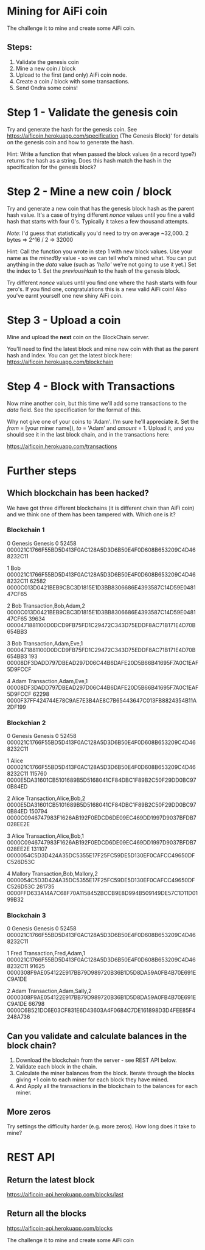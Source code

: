 
# Mining for AiFi coin 

The challenge it to mine and create some AiFi coin.

## Steps:

1. Validate the genesis coin
1. Mine a new coin / block
1. Upload to the first (and only) AiFi coin node.
1. Create a coin / block with some transactions.
1. Send Ondra some coins!

# Step 1 - Validate the genesis coin
Try and generate the hash for the genesis coin. 
See https://aificoin.herokuapp.com/specification
 (The Genesis Block)' for details on the genesis coin and how to generate the hash.

Hint: Write a function that when passed the block values (in a record type?) returns the hash as a string. Does this hash match the hash in the specification for the genesis block?

# Step 2 - Mine a new coin / block
Try and generate a new coin that has the genesis block hash as the parent hash value. It's a case of trying different _nonce_ values until you fine a valid hash that starts with four 0's. Typically it takes a few thousand attempts. 

_Note_: I'd guess that statistically you'd need to try on average ~32,000. 2 bytes => 2^16 / 2 => 32000

Hint: Call the function you wrote in step 1 with new block values. Use your name as the _minedBy_ value - so we can tell who's mined what. You can put anything in the _data_ value (such as _'hello'_ we're not going to use it yet.) Set the index to 1. Set the _previousHash_ to the hash of the genesis block. 

Try different _nonce_ values until you find one where the hash starts with four zero's. If you find one, congratulations this is a new valid AiFi coin! Also you've earnt yourself one new shiny AiFi coin.

# Step 3 - Upload a coin

Mine and upload the **next** coin on the BlockChain server.

You'll need to find the latest block and mine new coin with that as the parent hash and index. You can get the latest block here:
https://aificoin.herokuapp.com/blockchain

# Step 4 - Block with Transactions

Now mine another coin, but this time we'll add some transactions to the _data_ field. See the specification for the format of this.

Why not give one of your coins to 'Adam'. I'm sure he'll appreciate it. Set the _from_ = [your miner name]), _to_ = 'Adam' and _amount_ = 1. Upload it, and you should see it in the last block chain, and in the transactions here:

https://aificoin.herokuapp.com/transactions

# Further steps

## Which blockchain has been hacked?

We have got three different blockchains (it is different chain than AiFi coin) and we think one of them has been tampered with. Which one is it?

### Blockchain 1

0 Genesis Genesis 0 52458 000021C1766F55BD5D413F0AC128A5D3D6B50E4F0D608B653209C4D468232C11

1 Bob  000021C1766F55BD5D413F0AC128A5D3D6B50E4F0D608B653209C4D468232C11 62582 0000C013D0421BEB9CBC3D1815E1D3BB8306686E4393587C14D59E048147CF65

2 Bob Transaction,Bob,Adam,2 0000C013D0421BEB9CBC3D1815E1D3BB8306686E4393587C14D59E048147CF65 39634 0000471881100D0DCD9FB75FD1C29472C343D75EDDF8AC71B171E4D70B654BB3

3 Bob Transaction,Adam,Eve,1 0000471881100D0DCD9FB75FD1C29472C343D75EDDF8AC71B171E4D70B654BB3 193 00008DF3DADD797DBEAD297D06C44B6DAFE20D5B66B41695F7A0C1EAF5D9FCCF

4 Adam Transaction,Adam,Eve,1 00008DF3DADD797DBEAD297D06C44B6DAFE20D5B66B41695F7A0C1EAF5D9FCCF 62298 0000F37FF424744E78C9AE7E3B4AE8C7B65443647C013FB8824354B11A2DF199

### Blockchian 2

0 Genesis Genesis 0 52458 000021C1766F55BD5D413F0AC128A5D3D6B50E4F0D608B653209C4D468232C11

1 Alice  000021C1766F55BD5D413F0AC128A5D3D6B50E4F0D608B653209C4D468232C11 115760 0000E5DA31601CB5101689B5D5168041CF84DBC1F89B2C50F29DD0BC970B84ED

2 Alice Transaction,Alice,Bob,2 0000E5DA31601CB5101689B5D5168041CF84DBC1F89B2C50F29DD0BC970B84ED 150794 0000C0946747983F1626AB192F0EDCD6DE09EC469DD1997D9037BFDB7028EE2E

3 Alice Transaction,Alice,Bob,1 0000C0946747983F1626AB192F0EDCD6DE09EC469DD1997D9037BFDB7028EE2E 131107 0000054C5D3D424A35DC5355E17F25FC59DE5D130EF0CAFCC49650DFC526D53C

4 Mallory Transaction,Bob,Mallory,2 0000054C5D3D424A35DC5355E17F25FC59DE5D130EF0CAFCC49650DFC526D53C 261735 0000FFD633A14A7C68F70A1158452BCCB9E8D994B509149DE57C1D11D0199B32

### Blockchain 3

0 Genesis Genesis 0 52458 000021C1766F55BD5D413F0AC128A5D3D6B50E4F0D608B653209C4D468232C11

1 Fred Transaction,Fred,Adam,1 000021C1766F55BD5D413F0AC128A5D3D6B50E4F0D608B653209C4D468232C11 91625 0000308F9AE054122E917BB79D989720B36B1D5D8DA59A0FB4B70E691EC9A1DE

2 Adam Transaction,Adam,Sally,2 0000308F9AE054122E917BB79D989720B36B1D5D8DA59A0FB4B70E691EC9A1DE 66798 0000C6B521DC6E03CF831E6D43603A4F0684C7DE161898D3D4FEE85F4248A736

## Can you validate and calculate balances in the block chain?

1. Download the blockchain from the server - see REST API below.
1. Validate each block in the chain.
1. Calculate the miner balances from the block. Iterate through the blocks giving +1 coin to each miner for each block they have mined.
1. And Apply all the transactions in the blockchain to the balances for each miner.

## More zeros
Try settings the difficulty harder (e.g. more zeros). How long does it take to mine?

# REST API

## Return the latest block

https://aificoin-api.herokuapp.com/blocks/last

## Return all the blocks 

https://aificoin-api.herokuapp.com/blocks

The challenge it to mine and create some AiFi coin